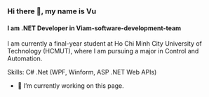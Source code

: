 ### Hi there 👋, my name is Vu
#### I am .NET Developer in  Viam-software-development-team

I am currently a final-year student at Ho Chi Minh City University of Technology (HCMUT), where I am pursuing a major in Control and Automation. 

Skills: C# .Net (WPF, Winform, ASP .NET Web APIs)

- 🔭 I’m currently working on this page. 




